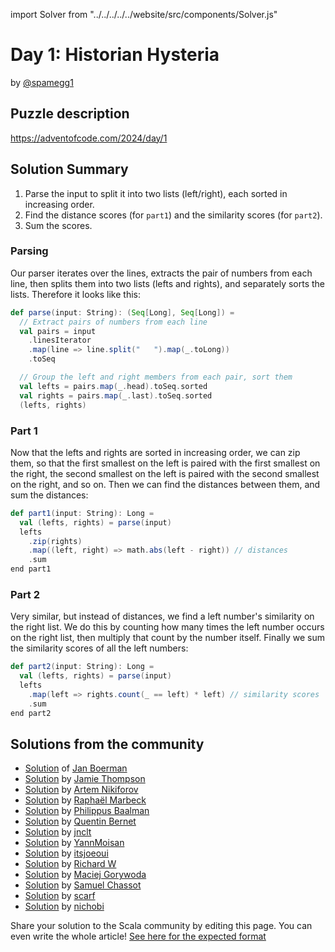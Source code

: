 import Solver from "../../../../../website/src/components/Solver.js"

# Day 1: Historian Hysteria

by [@spamegg1](https://github.com/spamegg1)

## Puzzle description

https://adventofcode.com/2024/day/1

## Solution Summary

1. Parse the input to split it into two lists (left/right), each sorted in increasing order.
2. Find the distance scores (for `part1`) and the similarity scores (for `part2`).
3. Sum the scores.

### Parsing

Our parser iterates over the lines, extracts the pair of numbers from each line,
then splits them into two lists (lefts and rights), and separately sorts the lists.
Therefore it looks like this:

```scala
def parse(input: String): (Seq[Long], Seq[Long]) =
  // Extract pairs of numbers from each line
  val pairs = input
    .linesIterator
    .map(line => line.split("   ").map(_.toLong))
    .toSeq

  // Group the left and right members from each pair, sort them
  val lefts = pairs.map(_.head).toSeq.sorted
  val rights = pairs.map(_.last).toSeq.sorted
  (lefts, rights)
```

### Part 1

Now that the lefts and rights are sorted in increasing order, we can zip them,
so that the first smallest on the left is paired with the first smallest on the right,
the second smallest on the left is paired with the second smallest on the right, and so on.
Then we can find the distances between them, and sum the distances:

```scala
def part1(input: String): Long =
  val (lefts, rights) = parse(input)
  lefts
    .zip(rights)
    .map((left, right) => math.abs(left - right)) // distances
    .sum
end part1
```

### Part 2

Very similar, but instead of distances, we find a left number's similarity on the right list.
We do this by counting how many times the left number occurs on the right list,
then multiply that count by the number itself.
Finally we sum the similarity scores of all the left numbers:

```scala
def part2(input: String): Long =
  val (lefts, rights) = parse(input)
  lefts
    .map(left => rights.count(_ == left) * left) // similarity scores
    .sum
end part2
```

## Solutions from the community

- [Solution](https://github.com/Jannyboy11/AdventOfCode2024/blob/master/src/main/scala/day01/Day01.scala) of [Jan Boerman](https://x.com/JanBoerman95)
- [Solution](https://github.com/bishabosha/advent-of-code-2024/blob/main/2024-day01.scala) by [Jamie Thompson](https://github.com/bishabosha)
- [Solution](https://github.com/nikiforo/aoc24/blob/main/src/main/scala/io/github/nikiforo/aoc24/D1T2.scala) by [Artem Nikiforov](https://github.com/nikiforo)
- [Solution](https://github.com/rmarbeck/advent2024/tree/main/day1) by [Raphaël Marbeck](https://github.com/rmarbeck)
- [Solution](https://github.com/Philippus/adventofcode/blob/main/src/main/scala/adventofcode2024/Day01.scala) by [Philippus Baalman](https://github.com/philippus)
- [Solution](https://scastie.scala-lang.org/Sporarum/jVlQBCvoQXCtlK4ryIn42Q/4) by [Quentin Bernet](https://github.com/Sporarum)
- [Solution](https://github.com/jnclt/adventofcode2024/blob/main/day01/historian-hysteria.sc) by [jnclt](https://github.com/jnclt)
- [Solution](https://github.com/YannMoisan/advent-of-code/blob/master/2024/src/main/scala/Day1.scala) by [YannMoisan](https://github.com/YannMoisan)
- [Solution](https://github.com/itsjoeoui/aoc2024/blob/main/src/day01.scala) by [itsjoeoui](https://github.com/itsjoeoui)
- [Solution](https://github.com/w-r-z-k/aoc2024/blob/main/src/main/scala/Day1.scala) by [Richard W](https://github.com/w-r-z-k)
- [Solution](https://github.com/makingthematrix/AdventOfCode2024/blob/main/src/main/scala/io/github/makingthematrix/AdventofCode2024/DayOne.scala) by [Maciej Gorywoda](https://github.com/makingthematrix)
- [Solution](https://github.com/samuelchassot/AdventCode_2024/blob/60c782a1a05fbbb65e44fb923cddf48edc7b5625/01/Day01.scala) by [Samuel Chassot](https://github.com/samuelchassot)
- [Solution](https://github.com/scarf005/aoc-scala/blob/main/2024/day01.scala) by [scarf](https://github.com/scarf005)
- [Solution](https://github.com/nichobi/advent-of-code-2024/blob/main/01/solution.scala) by [nichobi](https://github.com/nichobi)

Share your solution to the Scala community by editing this page.
You can even write the whole article! [See here for the expected format](https://github.com/scalacenter/scala-advent-of-code/discussions/424)

